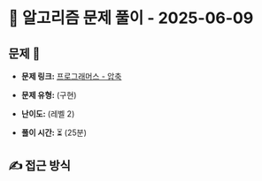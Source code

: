 # 📝 알고리즘 문제 풀이 - 2025-06-09

## 문제 📖

- **문제 링크:** [프로그래머스 - 압축](https://school.programmers.co.kr/learn/courses/30/lessons/17684)

- **문제 유형:** (구현)

- **난이도:** (레벨 2)

- **풀이 시간:** ⏳ (25분)

## ✍ 접근 방식